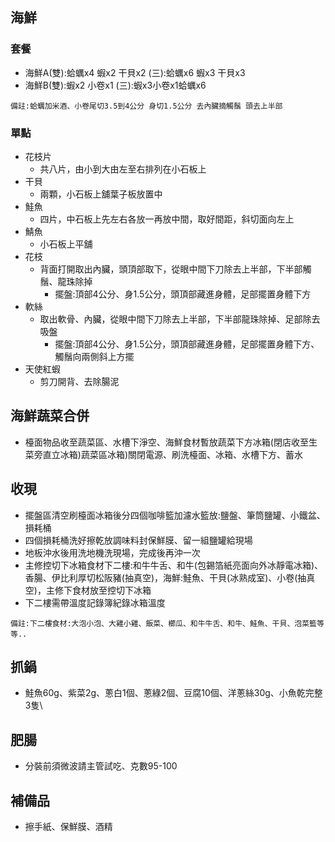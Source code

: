 ## 海鮮
### 套餐

- 海鮮A(雙):蛤蠣x4 蝦x2 干貝x2 (三):蛤蠣x6 蝦x3 干貝x3 
- 海鮮B(雙):蝦x2 小卷x1 (三):蝦x3小卷x1蛤蠣x6


`備註:蛤蠣加米酒、小卷尾切3.5到4公分 身切1.5公分 去內臟摘觸鬚 頭去上半部`
### 單點
- 花枝片
    - 共八片，由小到大由左至右排列在小石板上
- 干貝
    - 兩顆，小石板上舖葉子板放置中
- 鮭魚
    - 四片，中石板上先左右各放一再放中間，取好間距，斜切面向左上
- 鯖魚
    - 小石板上平舖
- 花枝
    - 背面打開取出內臟，頭頂部取下，從眼中間下刀除去上半部，下半部觸鬚、龍珠除掉
        - 擺盤:頂部4公分、身1.5公分，頭頂部藏進身體，足部擺置身體下方
- 軟絲
    - 取出軟骨、內臟，從眼中間下刀除去上半部，下半部龍珠除掉、足部除去吸盤
        - 擺盤:頂部4公分、身1.5公分，頭頂部藏進身體，足部擺置身體下方、觸鬚向兩側斜上方擺 
- 天使紅蝦
    - 剪刀開背、去除腸泥

## 海鮮蔬菜合併
- 檯面物品收至蔬菜區、水槽下淨空、海鮮食材暫放蔬菜下方冰箱(閉店收至生菜旁直立冰箱)蔬菜區冰箱)關閉電源、刷洗檯面、冰箱、水槽下方、蓄水
## 收現
- 擺盤區清空刷檯面冰箱後分四個咖啡籃加濾水籃放:鹽盤、筆筒鹽罐、小鐵盆、損耗桶
- 四個損耗桶洗好擦乾放調味料封保鮮膜、留一組鹽罐給現場
- 地板沖水後用洗地機洗現場，完成後再沖一次
- 主修控切下冰箱食材下二樓:和牛牛舌、和牛(包錫箔紙亮面向外冰靜電冰箱)、香腸、伊比利厚切松阪豬(抽真空)，海鮮:鮭魚、干貝(冰熟成室)、小卷(抽真空)，主修下食材放至控切下冰箱
- 下二樓需帶溫度記錄簿紀錄冰箱溫度

`備註:下二樓食材:大泡小泡、大雞小雞、飯菜、櫛瓜、和牛牛舌、和牛、鮭魚、干貝、泡菜籃等等..`

## 抓鍋
- 鮭魚60g、紫菜2g、蔥白1個、蔥綠2個、豆腐10個、洋蔥絲30g、小魚乾完整3隻\

## 肥腸
- 分裝前須微波請主管試吃、克數95-100

## 補備品
- 擦手紙、保鮮膜、酒精